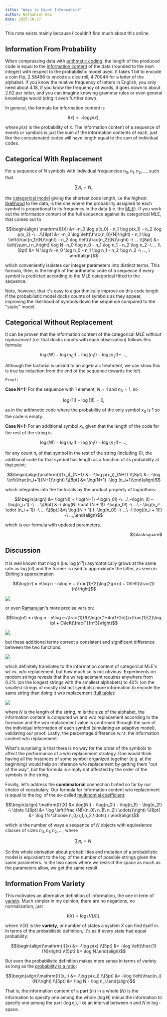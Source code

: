 ```yaml
---
title: "Ways to Count Information"
author: Nathaniel Bos
date: 2025-10-27
---
```


This note exists mainly because I couldn't find much about this online.

## Information From Probability

When compressing data with [arithmetic coding](arith.html), the length
of the produced code is equal to the [information
content](https://en.wikipedia.org/wiki/Information_content) of the data
(rounded to the next integer) with respect to the probabilistic model
used. It takes 1 bit to encode a coin flip, 2.58496 to encode a dice
roll, 4.70044 for a letter of the alphabet. If you know the relative
frequency of letters in English, you only need about 4.18, if you know
the frequency of words, it goes down to about 2.62 per letter, and you
can imagine knowing grammar rules or even general knowledge would bring
it even further down.

In general, the formula for information content is

$$\mathrm{I}(x)=-\log p(x),$$

where $p(x)$ is the probability of $x$. The information content of a
sequence of events or symbols is just the sum of the information
contents of each, just like the concatenated codes will have length
equal to the sum of individual codes.

## Categorical With Replacement

For a sequence of $N$ symbols with individual frequencies $n_0, n_1,
n_2, ...$, such that

$$\sum_i{n_i} = N,$$

the [categorical
model](https://en.wikipedia.org/wiki/Categorical_distribution) giving
the shortest code length, i.e the highest
[likelihood](https://en.wikipedia.org/wiki/Likelihood_function) to the
data, is the one where the probability assigned to each symbol is
proportional to its frequency in the data (i.e. the
[MLE](https://en.wikipedia.org/wiki/Maximum_likelihood_estimation)). If
you work out the information content of the full sequence against its
categorical MLE, that comes out to

$$\begin{align}
\mathrm{I}(X)
&= -n_0 \log p(x_0) - n_1 \log p(x_1) - n_2 \log p(x_2) -\ ...\\[8pt]
&= -n_0 \log \left(\frac{n_0}{N}\right) - n_1 \log \left(\frac{n_1}{N}\right)
	- n_2 \log \left(\frac{n_2}{N}\right) -\ ... \\[8pt]
&= \left(\sum_i n_i\right) \log N -n_0 \log n_0 - n_1 \log n_1
	- n_2 \log n_2 -\ ... \\[8pt]
&= N \log N -n_0 \log n_0 - n_1 \log n_1 - n_2 \log n_2 -\ ...,
\ \end{align}$$

which conveniently isolates our integer parameters into distinct
terms. This formula, then, is the length of the arithmetic code of a
sequence if every symbol is predicted according to the MLE categorical
fitted to the sequence.

Note, however, that it's easy to algorithmically improve on this code
length if the probabilistic model docks counts of symbols as they
appear, improving the likelihood of symbols down the sequence compared
to the "static" model.

## Categorical Without Replacement

It can be proven that the information content of the categorical MLE
*without replacement* (i.e. that docks counts with each observation)
follows this formula:

$$\log(N!) -\log(n_0!) - \log(n_1!) - \log(n_2!) -\ ...,$$

Although the factorial is unkind to an algebraic treatment, we can show
this is true by induction from the end of the sequence towards the left.

$\texttt{Proof:}$

<!-- **Case N=0:** All parameters are zero and the code is also null. -->

**Case N=1:** For the sequence with 1 element, $N = 1$ and $n_0 = 1$, so

$$\log(1!) - \log(1!) = 0,$$

as in the arithmetic code where the probability of the only symbol $x_0$
is 1 so the code is empty.

**Case N+1:** For an additional symbol $x_i$, given that the length of
the code for the rest of the string is

$$\log(N!) -\log(n_0!) - \log(n_1!) - \log(n_2!) -\ ...,$$

for any count $n_i$ of that symbol in the rest of the string (including
0), the additional code for that symbol has length as a function of its
probability at that point:

$$\begin{align}\mathrm{I}(x_i)_{N+1} &= -\log p(x_i)_{N+1} \\[8pt]
&= -\log \left(\frac{n_i+1}{N+1}\right) \\[8pt]
&= \log(N+1) -\log (n_i+1)\end{align}$$

which integrates into the factorials by the product property of
logarithms:

$$\begin{align}
&~ \log(N!) + \log(N+1) -\log(n_0!) -\ ...\
	-\log(n_i!) - \log(n_i+1) -\ ... \\[8pt]
&=\ \log(N! \cdot (N + 1)) -\log(n_0!) -\ ...\
	- \log(n_i! \cdot (n_i + 1)) -\ ... \\[8pt]
&=\ \log((N + 1)!) -\log(n_0!) -\ ...\
	-\ \log((n_i + 1)!) -\ ...,\end{align}$$

which is our formula with updated parameters.
<div style="text-align: right">$\blacksquare$</div>

## Discussion

It is well known that $n \log n$ (i.e. $\log(n^n)$) asymptotically
grows at the same rate as $\log (n!)$ and the former is used to
approximate the latter, as seen in [Stirling's
approximation](https://en.wikipedia.org/wiki/Stirling%27s_approximation)

$$\log(n!) = n\log n - n\log e + \frac{1}{2}\log(2\pi n)
	+ O\left(\frac{1}{n}\right)$$

![](res/count/stirling.svg)

or even [Ramanujan](https://en.wikipedia.org/wiki/Srinivasa_Ramanujan)'s
more precise version:

$$\log(n!) = n\log n - n\log e+\frac{1}{6}\log(n(1+4n(1+2n)))+\frac{1}{2}\log \pi
	+ O\left(\frac{1}{n^3}\right)$$

![](res/count/ramanujan.svg)

but these additional terms correct a consistent and significant
difference between the two functions:

![](res/count/difference.svg)

which definitely translates to the information content of categorical
MLE's w/ vs. w/o replacement, but how much so is not
obvious. Experiments on random strings reveals that the w/ replacement
requires anywhere from 0.2% (on the longest strings with the smallest
alphabets) to 40% (on the smallest strings of mostly distinct symbols)
more information to encode the same string than doing it w/o replacement
([full table](res/count/table.html)):

$$$$
![](res/count/table_abbrev.svg)

$$$$

where $N$ is the length of the string, $m$ is the size of the alphabet,
the information content is computed w/ and w/o replacement according to
the formulae and the w/o replacement value is confirmed through the sum
of the individual information of each symbol (simulating an adaptive
model), validating our proof. Lastly, the percentage difference
w.r.t. the information content w/o replacement.

What's surprising is that there is no way for the order of the symbols
to affect the performance of a w/o replacement strategy. One would think
having all the instances of some symbol organized together (e.g. at the
beginning) would help an inference w/o replacement by getting them "out
of the way", but the formula is simply not affected by the order of the
symbols in the string.

Finally, let's address the **combinatorial** connection hinted so far by
our choice of vocabulary. Our formula for information content w/o
replacement is equal to the $\log$ of the so-called [multinomial
coefficient](https://en.wikipedia.org/wiki/Multinomial_theorem):

$$\begin{align}
\mathrm{I}(X) &= \log(N!) - \log(n_0!) - \log(n_1!) - \log(n_2!) -\ \ldots \\[8pt]
&= \log \left(\frac {N!}{n_0!\ n_1!\ n_2!\ \cdots}\right) \\[8pt]
&= \log {N \choose n_0,n_1,n_2,\ldots},\ \end{align}$$

which is the number of ways a sequence of $N$ objects with equivalence
classes of sizes $n_0, n_1, n_2, ...$, where

$$\sum_i{n_i} = N.$$

So this whole derivation about probabilities and mutation of a
probabilistic model is equivalent to the $\log$ of the number of
possible strings given the same parameters. In the two cases where we
restrict the space as much as the parameters allow, we get the same
result.

## Information From Variety

This motivates an alternative definition of information, the one in term
of [variety](https://en.wikipedia.org/wiki/Variety_(cybernetics)). Much
simpler in my opinion; there are no negations, no normalization, just

$$\mathrm{I}(X)= \log \left(V(X)\right),$$

where $V(X)$ is the **variety**, or number of states a system $X$ can
find itself in. In terms of the probabilistic definition, it's as if
every state had equal probability:

$$\begin{align}\mathrm{I}(x) &= -\log p(x) \\[5pt]
&= -\log \left(\frac{1}{N}\right) \\[5pt]
&= \log N.\end{align}$$

But even the probabilistic definition makes more sense in terms of
variety as long as the [probability is a
ratio](https://en.wikipedia.org/wiki/Frequentist_probability):

$$\begin{align}\mathrm{I}(x_i) &= -\log p(x_i) \\[5pt]
&= -\log \left(\frac{n_i}{N}\right) \\[5pt]
&= \log N - \log n_i.\end{align}$$

That is, the information content of a part ($n_i$) in a whole ($N$) is
the information to specify one among the whole ($\log N$) minus the
information to specify one among the part ($\log n_i$), like an interval
between $n$ and $N$ in $\log$-space.
